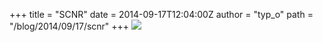 +++
title = "SCNR"
date = 2014-09-17T12:04:00Z
author = "typ_o"
path = "/blog/2014/09/17/scnr"
+++
![](https://flipdot.org/blog/uploads/cnc.jpg)
